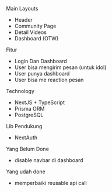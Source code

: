 Main Layouts
- Header
- Community Page
- Detail Videos
- Dashboard (OTW)

Fitur
- Login Dan Dashboard
- User bisa mengirim pesan (untuk idol)
- User punya dashboard
- User bisa me reaction pesan

Technology
- NextJS + TypeScript
- Prisma ORM
- PostgreSQL


Lib Pendukung
- NextAuth

Yang Belum Done
- disable navbar di dashboard
  
Yang udah done
- memperbaiki reusable api call
